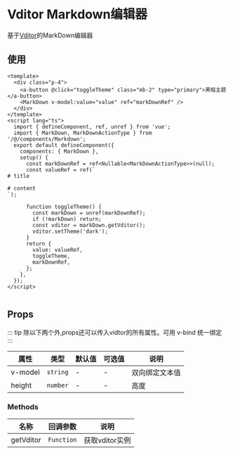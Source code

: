 # Vditor Markdown编辑器

基于[Vditor](https://github.com/Vanessa219/vditor)的MarkDown编辑器

## 使用


```vue
<template>
  <div class="p-4">
    <a-button @click="toggleTheme" class="mb-2" type="primary">黑暗主题</a-button>
    <MarkDown v-model:value="value" ref="markDownRef" />
  </div>
</template>
<script lang="ts">
  import { defineComponent, ref, unref } from 'vue';
  import { MarkDown, MarkDownActionType } from '/@/components/Markdown';
  export default defineComponent({
    components: { MarkDown },
    setup() {
      const markDownRef = ref<Nullable<MarkDownActionType>>(null);
      const valueRef = ref(`
# title

# content
`);

      function toggleTheme() {
        const markDown = unref(markDownRef);
        if (!markDown) return;
        const vditor = markDown.getVditor();
        vditor.setTheme('dark');
      }
      return {
        value: valueRef,
        toggleTheme,
        markDownRef,
      };
    },
  });
</script>


```

## Props

::: tip
  除以下两个外,props还可以传入vidtor的所有属性。可用  v-bind 统一绑定
:::

| 属性 | 类型 | 默认值 | 可选值 | 说明 |
| --- | --- | --- | --- | --- |
| v-model | `string` | - | - | 双向绑定文本值 |
| height    | `number` | -      | -      | 高度               |


### Methods

| 名称   | 回调参数   | 说明       |
| ------ | ---------- | ---------- |
| getVditor| `Function` | 获取vditor实例 |
